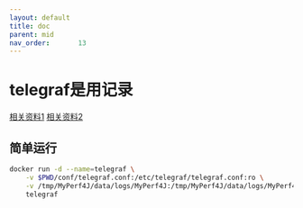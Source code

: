```yaml
---
layout: default
title: doc
parent: mid
nav_order:       13
---
```


# telegraf是用记录

[相关资料1](https://github.com/influxdata/sandbox.git)
[相关资料2](https://github.com/LinShunKang/MyPerf4J/wiki/Telegraf_)

## 简单运行

```bash
docker run -d --name=telegraf \
    -v $PWD/conf/telegraf.conf:/etc/telegraf/telegraf.conf:ro \
    -v /tmp/MyPerf4J/data/logs/MyPerf4J:/tmp/MyPerf4J/data/logs/MyPerf4J:ro \
    telegraf
```

